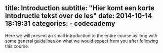 title: Introduction
subtitle: "Hier komt een korte intodructie tekst over de les"
date: 2014-10-14 18:19:31
categories:
    - codecademy
---
Here we will present an small introduction to the entire course as long with some general guidelines on what we would expect from you after following this course.
